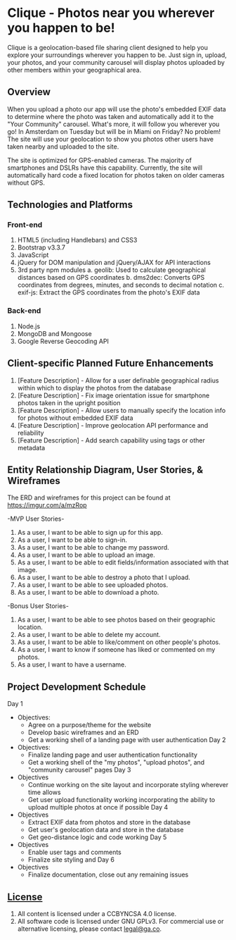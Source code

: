 # Clique - Photos near you wherever you happen to be!
Clique is a geolocation-based file sharing client designed to help you explore your surroundings wherever you happen to be.  Just sign in, upload, your photos, and your community carousel will display photos uploaded by other members within your geographical area.

## Overview
When you upload a photo our app will use the photo's embedded EXIF data to determine where the photo was taken and automatically add it to the "Your Community" carousel. What's more, it will follow you wherever you go!  In Amsterdam on Tuesday but will be in Miami on Friday?  No problem!  The site will use your geolocation to show you photos other users have taken nearby and uploaded to the site.

The site is optimized for GPS-enabled cameras.  The majority of smartphones and DSLRs have this capability.  Currently, the site will automatically hard code a fixed location for photos taken on older cameras without GPS.

## Technologies and Platforms
### Front-end
  1. HTML5 (including Handlebars) and CSS3
  2. Bootstrap v3.3.7
  3. JavaScript
  4. jQuery for DOM manipulation and jQuery/AJAX for API interactions
  5. 3rd party npm modules
    a. geolib: Used to calculate geographical distances based on GPS coordinates
    b. dms2dec: Converts GPS coordinates from degrees, minutes, and seconds to decimal notation
    c. exif-js: Extract the GPS coordinates from the photo's EXIF data

### Back-end
  1. Node.js
  2. MongoDB and Mongoose
  3. Google Reverse Geocoding API

## Client-specific Planned Future Enhancements
1. [Feature Description] - Allow for a user definable geographical radius within which to display the photos from the database
2. [Feature Description] - Fix image orientation issue for smartphone photos taken in the upright position
3. [Feature Description] - Allow users to manually specify the location info for photos without embedded EXIF data
4. [Feature Description] - Improve geolocation API performance and reliability
5. [Feature Description] - Add search capability using tags or other metadata

## Entity Relationship Diagram, User Stories, & Wireframes
The ERD and wireframes for this project can be found at https://imgur.com/a/mzRop

-MVP User Stories-
1. As a user, I want to be able to sign up for this app.
2. As a user, I want to be able to sign-in.
3. As a user, I want to be able to change my password.
4. As a user, I want to be able to upload an image.
5. As a user, I want to be able to edit fields/information associated with that image.
6. As a user, I want to be able to destroy a photo that I upload.
7. As a user, I want to be able to see uploaded photos.
8. As a user, I want to be able to download a photo.

-Bonus User Stories-
1. As a user, I want to be able to see photos based on their geographic location.
2. As a user, I want to be able to delete my account.
3. As a user, I want to be able to like/comment on other people's photos.
4. As a user, I want to know if someone has liked or commented on my photos.
5. As a user, I want to have a username.

## Project Development Schedule
Day 1
  * Objectives:
    - Agree on a purpose/theme for the website
    - Develop basic wireframes and an ERD
    - Get a working shell of a landing page with user authentication
Day 2
  * Objectives:
    - Finalize landing page and user authentication functionality
    - Get a working shell of the "my photos", "upload photos", and "community carousel" pages
Day 3
  * Objectives
    - Continue working on the site layout and incorporate styling wherever time allows
    - Get user upload functionality working incorporating the ability to upload multiple photos at once if possible
Day 4
  * Objectives
    - Extract EXIF data from photos and store in the database
    - Get user's geolocation data and store in the database
    - Get geo-distance logic and code working
Day 5
  * Objectives
    - Enable user tags and comments
    - Finalize site styling and
Day 6
  * Objectives
    - Finalize documentation, close out any remaining issues

## [License](LICENSE)

1. All content is licensed under a CC­BY­NC­SA 4.0 license.
1. All software code is licensed under GNU GPLv3. For commercial use or
    alternative licensing, please contact legal@ga.co.
